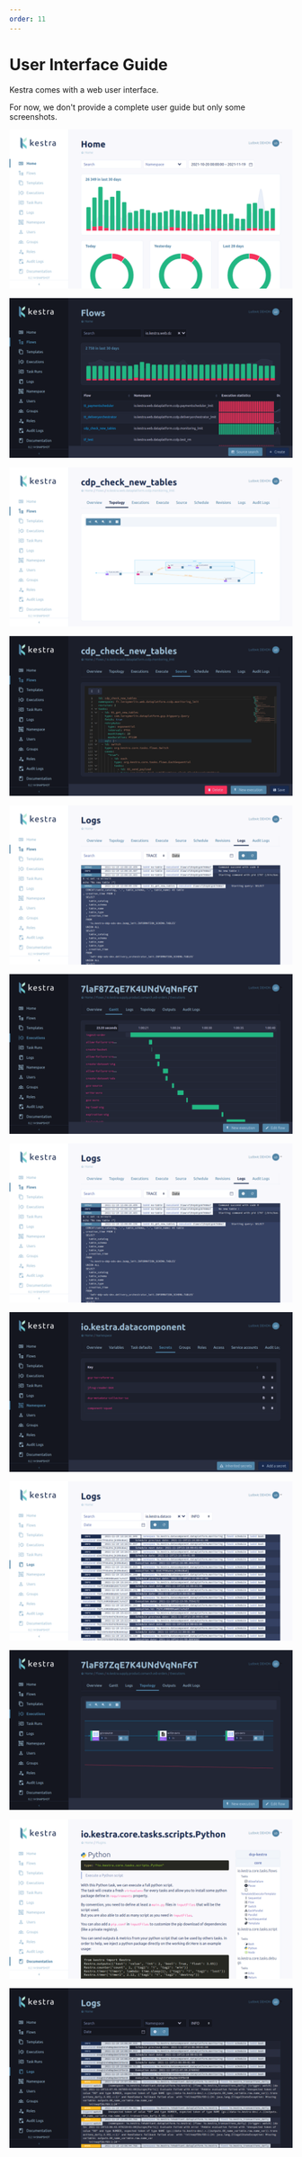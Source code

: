 ```yaml
---
order: 11
---
```

# User Interface Guide

Kestra comes with a web user interface. 

For now, we don't provide a complete user guide but only some screenshots.

![Flow list](./assets/01.png)

![Flow list](./assets/02.png)

![Flow list](./assets/03.png)

![Flow list](./assets/04.png)

![Flow list](./assets/05.png)

![Flow list](./assets/06.png)

![Flow list](./assets/07.png)

![Flow list](./assets/08.png)

![Flow list](./assets/09.png)

![Flow list](./assets/10.png)

![Flow list](./assets/11.png)

![Flow list](./assets/12.png)
